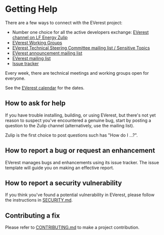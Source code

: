 # Getting Help

There are a few ways to connect with the EVerest project:

*   Number one choice for all the active developers exchange:
    [EVerest channel on LF Energy Zulip](https://lfenergy.zulipchat.com/)
*   [EVerest Working Groups](https://everest.github.io/nightly/#weekly-tech-meetup-and-working-groups)
*   [EVerest Technical Steering Committee mailing list / Sensitive Topics](https://lists.lfenergy.org/g/everest-tsc)
*   [EVerest announcement mailing list](https://lists.lfenergy.org/g/everest-announce)
*   [EVerest mailing list](https://lists.lfenergy.org/g/everest)
*   [Issue tracker](https://github.com/EVerest/EVerest/issues)

Every week, there are technical meetings and working groups open for everyone.

See the [EVerest calendar](https://lists.lfenergy.org/g/everest/calendar) for
the dates.

## How to ask for help

If you have trouble installing, building, or using EVerest, but there's not yet
reason to suspect you've encountered a genuine bug, start by posting a question
to the Zulip channel (alternatively, use the mailing list).

Zulip is the first choice to post questions such has "How do I ...?".

## How to report a bug or request an enhancement

EVerest manages bugs and enhancements using its issue tracker.
The issue template will guide you on making an effective report.

## How to report a security vulnerability

If you think you've found a potential vulnerability in EVerest, please follow
the instructions in [SECURITY.md](SECURITY.md).

## Contributing a fix

Please refer to [CONTRIBUTING.md](CONTRIBUTING.md) to make a project contribution.
